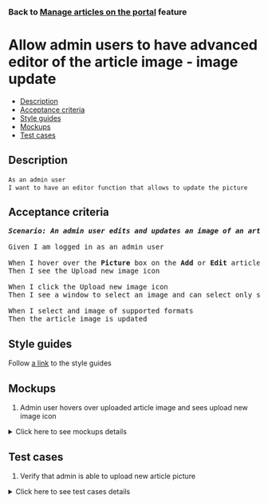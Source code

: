 ### Back to [Manage articles on the portal](../../) feature

# Allow admin users to have advanced editor of the article image - image update

- [Description](#description)
- [Acceptance criteria](#acceptance-criteria)
- [Style guides](#style-guides)
- [Mockups](#mockups)
- [Test cases](#test-cases)

## Description

    As an admin user
    I want to have an editor function that allows to update the picture

## Acceptance criteria

<pre>
<b><i>Scenario: An admin user edits and updates an image of an article</i></b>

Given I am logged in as an admin user

When I hover over the <b>Picture</b> box on the <b>Add</b> or <b>Edit</b> article page
Then I see the Upload new image icon

When I click the Upload new image icon
Then I see a window to select an image and can select only supported formats (PNG, JPG, JPEG, TIF)

When I select and image of supported formats
Then the article image is updated
</pre>

## Style guides

Follow [a link](https://www.figma.com/proto/0zkkf5WC77OSpvyD6YXpFE/Style-guides?page-id=0%3A1&node-id=19%3A5368&viewport=266%2C48%2C0.54&scaling=min-zoom&starting-point-node-id=19%3A5368) to the style guides

## Mockups

1. Admin user hovers over uploaded article image and sees upload new image icon

<details>
  <summary>Click here to see mockups details</summary>

**1. Admin user hovers over uploaded article image and sees upload new image icon:**

![Admin user hovers over uploaded article image and sees upload new image icon](/sports_hub_portal/web_application_features/manage_articles/images/article_image_hover_editor.png)

</details>

## Test cases

1. Verify that admin is able to upload new article picture

<details>
  <summary>Click here to see test cases details</summary>

### **#1. Verify that admin is able to apply a filter for an article picture**

|Preconditions|Steps|Expected result
--------------|-----|----------
|- Log in with admin account</br>- Go to the category configuration page|1) Click <b>+Add Article</b></br>2) Upload some picture</br>3) In the <b>Picture</b> section, click the upload new image icon</br>4) Select a new image</br>5) Click <b>OK</b>|5) The new image appears|

</details>
